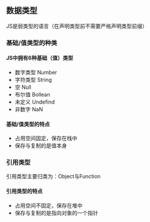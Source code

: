 ## 数据类型

JS是弱类型的语言（在声明类型前不需要严格声明类型前缀）

### 基础/值类型的种类

#### JS中拥有6种基础（值）类型

* 数字类型 Number
* 字符类型 String
* 空 Null
* 布尔值 Bollean
* 未定义 Undefind
* 非数字 NaN

#### 基础/值类型的特点

* 占用空间固定，保存在栈中
* 保存与复制的是值本身

### 引用类型

引用类型主要归类为：Object与Function

#### 引用类型的特点

* 占用空间不固定，保存在堆中
* 保存与复制的是指向对象的一个指针

